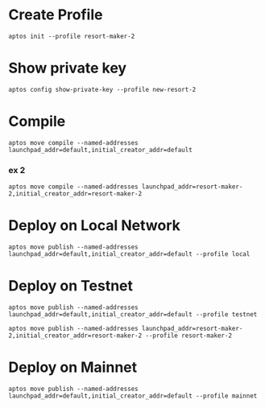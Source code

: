 # Create Profile

`aptos init --profile resort-maker-2`

# Show private key

`aptos config show-private-key --profile new-resort-2`

# Compile

`aptos move compile --named-addresses launchpad_addr=default,initial_creator_addr=default`

### ex 2

`aptos move compile --named-addresses launchpad_addr=resort-maker-2,initial_creator_addr=resort-maker-2`

# Deploy on Local Network

`aptos move publish --named-addresses launchpad_addr=default,initial_creator_addr=default --profile local`

# Deploy on Testnet

`aptos move publish --named-addresses launchpad_addr=default,initial_creator_addr=default --profile testnet`

`aptos move publish --named-addresses launchpad_addr=resort-maker-2,initial_creator_addr=resort-maker-2 --profile resort-maker-2`

# Deploy on Mainnet

`aptos move publish --named-addresses launchpad_addr=default,initial_creator_addr=default --profile mainnet`
